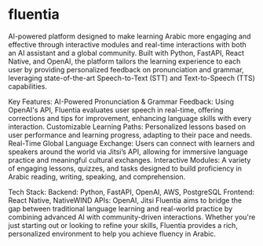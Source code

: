 # fluentia

AI-powered platform designed to make learning Arabic more engaging and effective through interactive modules and real-time interactions with both an AI assistant and a global community. Built with Python, FastAPI, React Native, and OpenAI, the platform tailors the learning experience to each user by providing personalized feedback on pronunciation and grammar, leveraging state-of-the-art Speech-to-Text (STT) and Text-to-Speech (TTS) capabilities.

Key Features:
AI-Powered Pronunciation & Grammar Feedback: Using OpenAI's API, Fluentia evaluates user speech in real-time, offering corrections and tips for improvement, enhancing language skills with every interaction.
Customizable Learning Paths: Personalized lessons based on user performance and learning progress, adapting to their pace and needs.
Real-Time Global Language Exchange: Users can connect with learners and speakers around the world via Jitsi’s API, allowing for immersive language practice and meaningful cultural exchanges.
Interactive Modules: A variety of engaging lessons, quizzes, and tasks designed to build proficiency in Arabic reading, writing, speaking, and comprehension.

Tech Stack:
Backend: Python, FastAPI, OpenAI, AWS, PostgreSQL
Frontend: React Native, NativeWIND
APIs: OpenAI, Jitsi
Fluentia aims to bridge the gap between traditional language learning and real-world practice by combining advanced AI with community-driven interactions. Whether you're just starting out or looking to refine your skills, Fluentia provides a rich, personalized environment to help you achieve fluency in Arabic.


